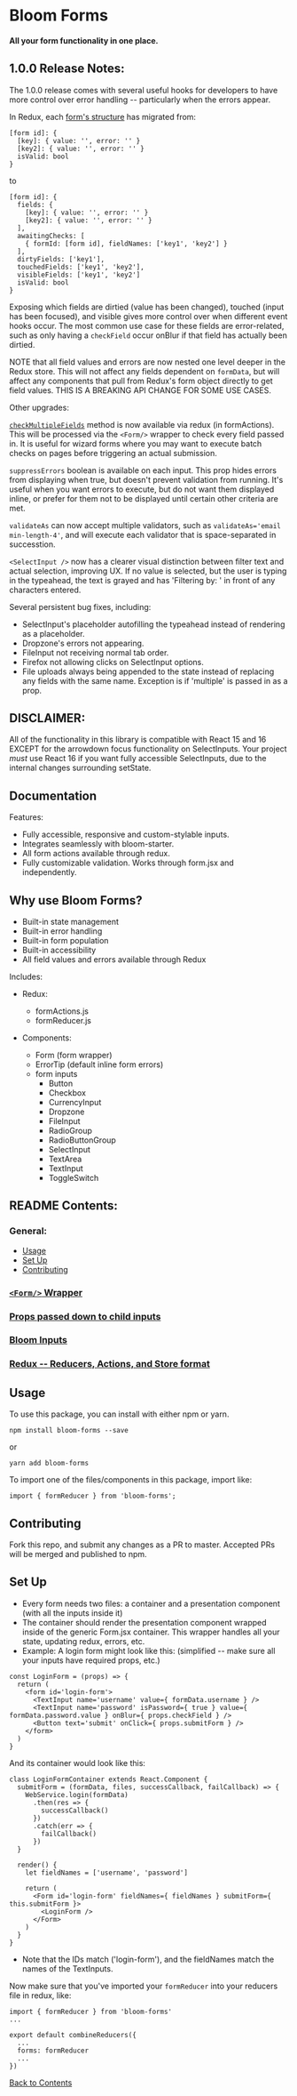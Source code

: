 # Bloom Forms

#### All your form functionality in one place.

## 1.0.0 Release Notes:
The 1.0.0 release comes with several useful hooks for developers to have more control over error handling -- particularly when the errors appear.

In Redux, each [form's structure](https://github.com/vineyard-bloom/bloom-forms/blob/master/docs/redux.md#your-redux-store-structure) has migrated from:
```
[form id]: {
  [key]: { value: '', error: '' }
  [key2]: { value: '', error: '' }
  isValid: bool
}
```
to
```
[form id]: {
  fields: {
    [key]: { value: '', error: '' }
    [key2]: { value: '', error: '' }
  ],
  awaitingChecks: [
    { formId: [form id], fieldNames: ['key1', 'key2'] }
  ],
  dirtyFields: ['key1'],
  touchedFields: ['key1', 'key2'],
  visibleFields: ['key1', 'key2']
  isValid: bool
}
```

Exposing which fields are dirtied (value has been changed), touched (input has been focused), and visible gives more control over when different event hooks occur. The most common use case for these fields are error-related, such as only having a `checkField` occur onBlur if that field has actually been dirtied.

NOTE that all field values and errors are now nested one level deeper in the Redux store. This will not affect any fields dependent on `formData`, but will affect any components that pull from Redux's form object directly to get field values. THIS IS A BREAKING API CHANGE FOR SOME USE CASES.

Other upgrades:

[`checkMultipleFields`](https://github.com/vineyard-bloom/bloom-forms/blob/master/docs/redux.md#formactions) method is now available via redux (in formActions). This will be processed via the `<Form/>` wrapper to check every field passed in. It is useful for wizard forms where you may want to execute batch checks on pages before triggering an actual submission.

`suppressErrors` boolean is available on each input. This prop hides errors from displaying when true, but doesn't prevent validation from running. It's useful when you want errors to execute, but do not want them displayed inline, or prefer for them not to be displayed until certain other criteria are met.

`validateAs` can now accept multiple validators, such as `validateAs='email min-length-4'`, and will execute each validator that is space-separated in successtion.

`<SelectInput />` now has a clearer visual distinction between filter text and actual selection, improving UX. If no value is selected, but the user is typing in the typeahead, the text is grayed and has 'Filtering by: ' in front of any characters entered.

Several persistent bug fixes, including:
- SelectInput's placeholder autofilling the typeahead instead of rendering as a placeholder.
- Dropzone's errors not appearing.
- FileInput not receiving normal tab order.
- Firefox not allowing clicks on SelectInput options.
- File uploads always being appended to the state instead of replacing any fields with the same name. Exception is if 'multiple' is passed in as a prop.


## DISCLAIMER:
All of the functionality in this library is compatible with React 15 and 16 EXCEPT for the arrowdown focus functionality on SelectInputs. Your project *must* use React 16 if you want fully accessible SelectInputs, due to the internal changes surrounding setState.


## Documentation

Features:
- Fully accessible, responsive and custom-stylable inputs.
- Integrates seamlessly with bloom-starter.
- All form actions available through redux.
- Fully customizable validation. Works through form.jsx and independently.

## Why use Bloom Forms?
* Built-in state management
* Built-in error handling
* Built-in form population
* Built-in accessibility
* All field values and errors available through Redux

Includes:

* Redux:
    - formActions.js
    - formReducer.js

* Components:
    - Form (form wrapper)
    - ErrorTip (default inline form errors)
    - form inputs
      * Button
      * Checkbox
      * CurrencyInput
      * Dropzone
      * FileInput
      * RadioGroup
      * RadioButtonGroup
      * SelectInput
      * TextArea
      * TextInput
      * ToggleSwitch

## README Contents:
### General:
- [Usage](https://github.com/vineyard-bloom/bloom-forms#usage)
- [Set Up](https://github.com/vineyard-bloom/bloom-forms#set-up)
- [Contributing](https://github.com/vineyard-bloom/bloom-forms#contributing)

### [`<Form/>` Wrapper](https://github.com/vineyard-bloom/bloom-forms/blob/master/docs/form.md)
### [Props passed down to child inputs](https://github.com/vineyard-bloom/bloom-forms/blob/master/docs/children-props.md)
### [Bloom Inputs](https://github.com/vineyard-bloom/bloom-forms/blob/master/docs/inputs.md)
### [Redux -- Reducers, Actions, and Store format](https://github.com/vineyard-bloom/bloom-forms/blob/master/docs/redux.md)

## Usage
To use this package, you can install with either npm or yarn.
```
npm install bloom-forms --save
```
or
```
yarn add bloom-forms
```

To import one of the files/components in this package, import like:
```
import { formReducer } from 'bloom-forms';
```

## Contributing
Fork this repo, and submit any changes as a PR to master. Accepted PRs will be merged and published to npm.

## Set Up
- Every form needs two files: a container and a presentation component (with all the inputs inside it)
- The container should render the presentation component wrapped inside of the generic Form.jsx container. This wrapper handles all your state, updating redux, errors, etc.
- Example:
A login form might look like this: (simplified -- make sure all your inputs have required props, etc.)
```
const LoginForm = (props) => {
  return (
    <form id='login-form'>
      <TextInput name='username' value={ formData.username } />
      <TextInput name='password' isPassword={ true } value={ formData.password.value } onBlur={ props.checkField } />
      <Button text='submit' onClick={ props.submitForm } />
    </form>
  )
}
```
And its container would look like this:
```
class LoginFormContainer extends React.Component {
  submitForm = (formData, files, successCallback, failCallback) => {
    WebService.login(formData)
      .then(res => {
        successCallback()
      })
      .catch(err => {
        failCallback()
      })
  }

  render() {
    let fieldNames = ['username', 'password']
  
    return (
      <Form id='login-form' fieldNames={ fieldNames } submitForm={ this.submitForm }>
        <LoginForm />
      </Form>
    )
  }
}
```
- Note that the IDs match ('login-form'), and the fieldNames match the names of the TextInputs.

Now make sure that you've imported your `formReducer` into your reducers file in redux, like:
```
import { formReducer } from 'bloom-forms'
...

export default combineReducers({
  ...
  forms: formReducer
  ...
})
```

[Back to Contents](https://github.com/vineyard-bloom/bloom-forms#readme-contents)
